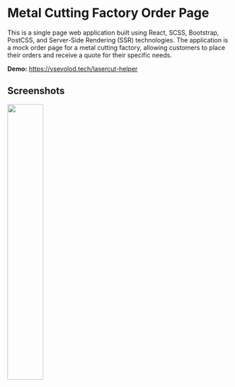 # Metal Cutting Factory Order Page

This is a single page web application built using React, SCSS, Bootstrap, PostCSS, and Server-Side Rendering (SSR) technologies. The application is a mock order page for a metal cutting factory, allowing customers to place their orders and receive a quote for their specific needs.


**Demo:**
https://vsevolod.tech/lasercut-helper

## Screenshots
<img src="https://user-images.githubusercontent.com/12978622/218218825-3efce1db-ac5e-44cb-b3c9-ed0cf2504b7a.png" width=40% height=40%>
